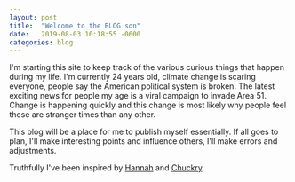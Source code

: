 ```yaml
---
layout: post
title:  "Welcome to the BLOG son"
date:   2019-08-03 10:18:55 -0600
categories: blog
---
```


I'm starting this site to keep track of the various curious things that happen during my life. I'm currently 24 years old, climate change is scaring everyone, people say the American political system is broken. The latest exciting news for people my age is a viral campaign to invade Area 51. Change is happening quickly and this change is most likely why people feel these are stranger times than any other.

This blog will be a place for me to publish myself essentially. If all goes to plan, I'll make interesting points and influence others, I'll make errors and adjustments.

Truthfully I've been inspired by [Hannah](https://twitter.com/ahealthyhan) and [Chuckry](https://chuckry.substack.com/).

